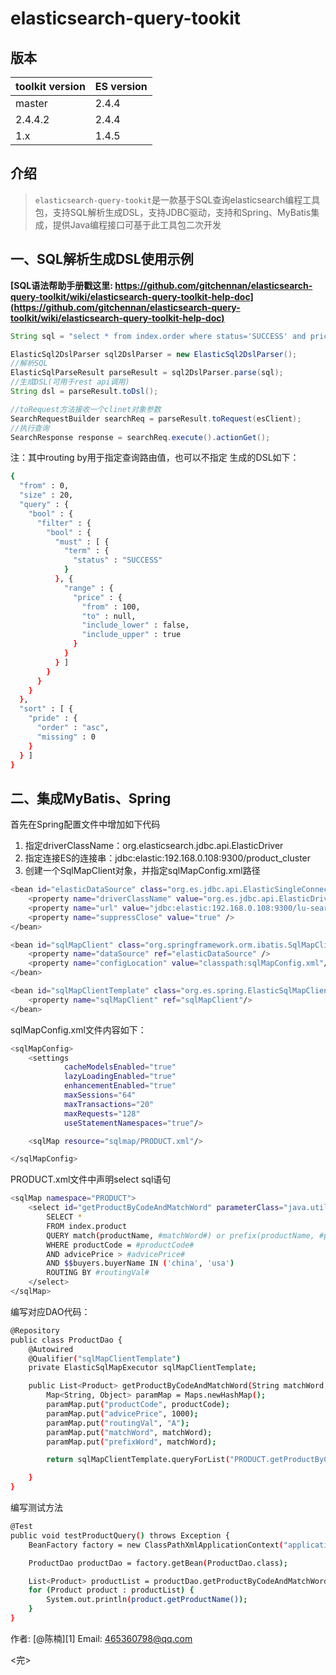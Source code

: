 elasticsearch-query-tookit
====================================

版本
------------

| toolkit version | ES version |
| --------------- | ---------- |
| master          | 2.4.4      |
| 2.4.4.2         | 2.4.4      |
| 1.x             | 1.4.5      |

介绍
-------------
> `elasticsearch-query-tookit`是一款基于SQL查询elasticsearch编程工具包，支持SQL解析生成DSL，支持JDBC驱动，支持和Spring、MyBatis集成，提供Java编程接口可基于此工具包二次开发


## 一、SQL解析生成DSL使用示例

**[SQL语法帮助手册戳这里: https://github.com/gitchennan/elasticsearch-query-toolkit/wiki/elasticsearch-query-toolkit-help-doc](https://github.com/gitchennan/elasticsearch-query-toolkit/wiki/elasticsearch-query-toolkit-help-doc)**
```java
String sql = "select * from index.order where status='SUCCESS' and price > 100 order by nvl(pride, 0) asc routing by 'JD' limit 0, 20";

ElasticSql2DslParser sql2DslParser = new ElasticSql2DslParser();
//解析SQL
ElasticSqlParseResult parseResult = sql2DslParser.parse(sql);
//生成DSL(可用于rest api调用)
String dsl = parseResult.toDsl();

//toRequest方法接收一个clinet对象参数
SearchRequestBuilder searchReq = parseResult.toRequest(esClient);
//执行查询
SearchResponse response = searchReq.execute().actionGet();
```
注：其中routing by用于指定查询路由值，也可以不指定
生成的DSL如下：
```bash
{
  "from" : 0,
  "size" : 20,
  "query" : {
    "bool" : {
      "filter" : {
        "bool" : {
          "must" : [ {
            "term" : {
              "status" : "SUCCESS"
            }
          }, {
            "range" : {
              "price" : {
                "from" : 100,
                "to" : null,
                "include_lower" : false,
                "include_upper" : true
              }
            }
          } ]
        }
      }
    }
  },
  "sort" : [ {
    "pride" : {
      "order" : "asc",
      "missing" : 0
    }
  } ]
}
```

## 二、集成MyBatis、Spring
首先在Spring配置文件中增加如下代码
1. 指定driverClassName：org.elasticsearch.jdbc.api.ElasticDriver
2. 指定连接ES的连接串：jdbc:elastic:192.168.0.108:9300/product_cluster
3. 创建一个SqlMapClient对象，并指定sqlMapConfig.xml路径
```bash
<bean id="elasticDataSource" class="org.es.jdbc.api.ElasticSingleConnectionDataSource" destroy-method="destroy">
    <property name="driverClassName" value="org.es.jdbc.api.ElasticDriver" />
    <property name="url" value="jdbc:elastic:192.168.0.108:9300/lu-search-cluster" />
    <property name="suppressClose" value="true" />
</bean>

<bean id="sqlMapClient" class="org.springframework.orm.ibatis.SqlMapClientFactoryBean">
    <property name="dataSource" ref="elasticDataSource" />
    <property name="configLocation" value="classpath:sqlMapConfig.xml"/>
</bean>

<bean id="sqlMapClientTemplate" class="org.es.spring.ElasticSqlMapClientTemplate">
    <property name="sqlMapClient" ref="sqlMapClient"/>
</bean>
```

sqlMapConfig.xml文件内容如下：
```bash
<sqlMapConfig>
    <settings
            cacheModelsEnabled="true"
            lazyLoadingEnabled="true"
            enhancementEnabled="true"
            maxSessions="64"
            maxTransactions="20"
            maxRequests="128"
            useStatementNamespaces="true"/>

    <sqlMap resource="sqlmap/PRODUCT.xml"/>

</sqlMapConfig>
```

PRODUCT.xml文件中声明select sql语句
```bash
<sqlMap namespace="PRODUCT">
    <select id="getProductByCodeAndMatchWord" parameterClass="java.util.Map" resultClass="java.lang.String">
        SELECT *
        FROM index.product
        QUERY match(productName, #matchWord#) or prefix(productName, #prefixWord#, 'boost:2.0f')
        WHERE productCode = #productCode#
        AND advicePrice > #advicePrice#
        AND $$buyers.buyerName IN ('china', 'usa')
        ROUTING BY #routingVal#
    </select>
</sqlMap>
```


编写对应DAO代码：
```bash
@Repository
public class ProductDao {
    @Autowired
    @Qualifier("sqlMapClientTemplate")
    private ElasticSqlMapExecutor sqlMapClientTemplate;

    public List<Product> getProductByCodeAndMatchWord(String matchWord, String productCode) throws SQLException {
        Map<String, Object> paramMap = Maps.newHashMap();
        paramMap.put("productCode", productCode);
        paramMap.put("advicePrice", 1000);
        paramMap.put("routingVal", "A");
        paramMap.put("matchWord", matchWord);
        paramMap.put("prefixWord", matchWord);

        return sqlMapClientTemplate.queryForList("PRODUCT.getProductByCodeAndMatchWord", paramMap, Product.class);

    }
}
```
编写测试方法
```bash
@Test
public void testProductQuery() throws Exception {
    BeanFactory factory = new ClassPathXmlApplicationContext("application-context.xml");

    ProductDao productDao = factory.getBean(ProductDao.class);

    List<Product> productList = productDao.getProductByCodeAndMatchWord("iphone 6s", "IP_6S");
    for (Product product : productList) {
        System.out.println(product.getProductName());
    }
}
```
作者:  [@陈楠][1]
Email: 465360798@qq.com

<完>

